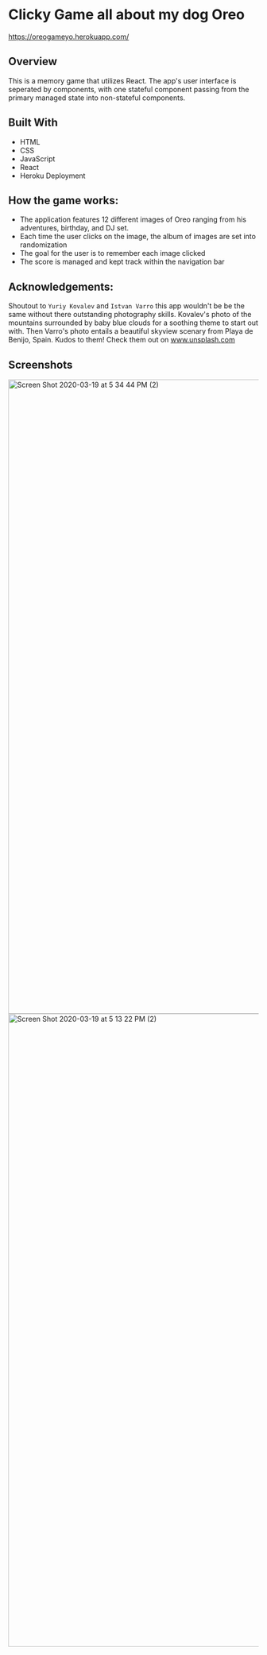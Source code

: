 # Clicky Game all about my dog Oreo
https://oreogameyo.herokuapp.com/

## Overview
This is a memory game that utilizes React. The app's user interface is seperated by components, with one stateful component passing from the primary managed state into non-stateful components.


## Built With
* HTML
* CSS
* JavaScript
* React
* Heroku Deployment

## How the game works:
* The application features 12 different images of Oreo ranging from his adventures, birthday, and DJ set. 
* Each time the user clicks on the image, the album of images are set into randomization
* The goal for the user is to remember each image clicked
* The score is managed and kept track within the navigation bar

## Acknowledgements:
Shoutout to `Yuriy Kovalev` and `Istvan Varro` this app wouldn't be be the same without there outstanding photography skills. Kovalev's photo of the mountains surrounded by baby blue clouds for a soothing theme to start out with. Then Varro's photo entails a beautiful skyview scenary from Playa de Benijo, Spain. Kudos to them! Check them out on www.unsplash.com

## Screenshots
<img width="1277" alt="Screen Shot 2020-03-19 at 5 34 44 PM (2)" src="https://user-images.githubusercontent.com/55514757/77118147-f5d75000-6a09-11ea-84ef-dbc8e323ea3e.png">

<img width="1275" alt="Screen Shot 2020-03-19 at 5 13 22 PM (2)" src="https://user-images.githubusercontent.com/55514757/77118143-f07a0580-6a09-11ea-9bc5-8a00e95440f4.png">

